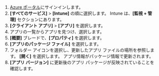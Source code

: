 
1. [Azure ポータル](https://portal.azure.com)にサインインします。  
2. **[すべてのサービス]** > **[Intune]** の順に選択します。 Intune は、**[監視 + 管理]** セクションにあります。  
3. **[クライアント アプリ]** > **[アプリ]** を選択します。
4. アプリの一覧からアプリを見つけ、選択します。  
5. **[概要]** ブレードで、**[プロパティ]** を選択します。  
6. **[アプリのパッケージ ファイル]** を選択します。  
7. フォルダー アイコンを選択し、更新したアプリ ファイルの場所を参照します。 **[開く]** を選択します。 アプリ情報がパッケージ情報で更新されます。  
8. **[アプリ バージョン]** に更新後のアプリ パッケージが反映されていることを確認します。  
